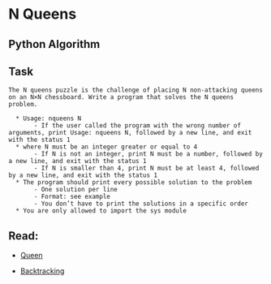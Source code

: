 # N Queens

## Python  Algorithm

## Task

    The N queens puzzle is the challenge of placing N non-attacking queens on an N×N chessboard. Write a program that solves the N queens problem.

      * Usage: nqueens N
           - If the user called the program with the wrong number of arguments, print Usage: nqueens N, followed by a new line, and exit with the status 1
      * where N must be an integer greater or equal to 4
           - If N is not an integer, print N must be a number, followed by a new line, and exit with the status 1
           - If N is smaller than 4, print N must be at least 4, followed by a new line, and exit with the status 1
      * The program should print every possible solution to the problem
           - One solution per line
           - Format: see example
           - You don’t have to print the solutions in a specific order
      * You are only allowed to import the sys module

## Read:

  * [Queen](https://en.wikipedia.org/wiki/Queen_%28chess%29)

  * [Backtracking](https://en.wikipedia.org/wiki/Backtracking)
